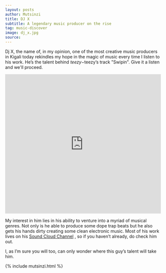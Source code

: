 ```yaml
---
layout: posts
author: Mutsinzi
title: DJ X
subtitle: A legendary music producer on the rise
tag: music-discover
image: dj_x.jpg
source:
---
```



Dj X, the name of, in my opinion, one of the most creative music producers in Kigali today rekindles my hope in the magic of music every time I listen to his work. He’s the talent behind $teezy-$teezy’s track "Swipin". Give it a listen and we'll proceed.

<iframe width="100%" height="450" scrolling="no" frameborder="no" src="https://w.soundcloud.com/player/?url=https%3A//api.soundcloud.com/tracks/260498517&amp;auto_play=false&amp;hide_related=false&amp;show_comments=true&amp;show_user=true&amp;show_reposts=false&amp;visual=true"></iframe>

My interest in him lies in his ability to venture into a myriad of musical genres. Not only is he able to produce some dope trap beats but he also gets his hands dirty creating some clean electronic music. Most of his work lives on his <a href= "http://soundcloud.com/lionelboob" target= "_blank" > Sound Cloud Channel</a> , so if you haven’t already, do check him out.

I, as I’m sure you will too, can only wonder where this guy’s talent will take him.

{% include mutsinzi.html %}
